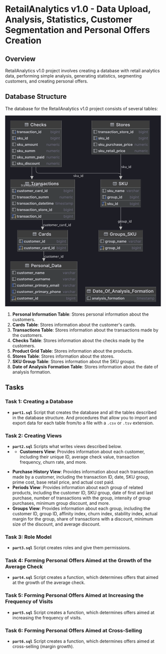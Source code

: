 # RetailAnalytics v1.0 - Data Upload, Analysis, Statistics, Customer Segmentation and Personal Offers Creation

## Overview
RetailAnalytics v1.0 project involves creating a database with retail analytics data, performing simple analysis, generating statistics, segmenting customers, and creating personal offers.

## Database Structure
The database for the RetailAnalytics v1.0 project consists of several tables:

![Retail21](images/retail21.png)

1. **Personal Information Table**: Stores personal information about the customers.
2. **Cards Table**: Stores information about the customer's cards.
3. **Transactions Table**: Stores information about the transactions made by the customers.
4. **Checks Table**: Stores information about the checks made by the customers.
5. **Product Grid Table**: Stores information about the products.
6. **Stores Table**: Stores information about the stores.
7. **SKU Group Table**: Stores information about the SKU groups.
8. **Date of Analysis Formation Table**: Stores information about the date of analysis formation.

## Tasks

### Task 1: Creating a Database
- **`part1.sql`** Script that creates the database and all the tables 
  described in the database structure. And procedures  that allow 
  you to import and export data for each table from/to a file with a `.csv` or `.tsv` extension.

### Task 2: Creating Views
- **`part2.sql`** Scripts what writes views described below.
- * **Customers View**: Provides information about each customer, including their unique ID, average check value, transaction frequency, churn rate, and more.
* **Purchase History View**: Provides information about each transaction made by a customer, including the transaction ID, date, SKU group, prime cost, base retail price, and actual cost paid.
* **Periods View**: Provides information about each group of related products, including the customer ID, SKU group, date of first and last purchase, number of transactions with the group, intensity of group purchases, minimum group discount, and more.
* **Groups View**: Provides information about each group, including the customer ID, group ID, affinity index, churn index, stability index, actual margin for the group, share of transactions with a discount, minimum size of the discount, and average discount.

### Task 3: Role Model
- **`part3.sql`** Script creates roles and give them permissions.

### Task 4: Forming Personal Offers Aimed at the Growth of the Average Check
- **`part4.sql`** Script creates a function, which determines offers that 
  aimed at the growth of the average check.

### Task 5: Forming Personal Offers Aimed at Increasing the Frequency of Visits
- **`part5.sql`** Script creates a function, which determines 
  offers aimed at increasing the frequency of visits.

### Task 6: Forming Personal Offers Aimed at Cross-Selling
- **`part6.sql`** Script creates a function, which 
  determines offers aimed at cross-selling (margin growth).